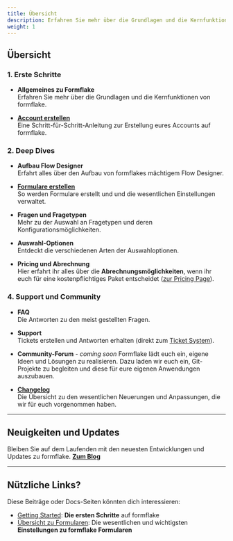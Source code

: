 ```yaml
---
title: Übersicht
description: Erfahren Sie mehr über die Grundlagen und die Kernfunktionen von formflake.
weight: 1
---
```


## Übersicht

### 1. Erste Schritte

- **Allgemeines zu Formflake**  
  Erfahren Sie mehr über die Grundlagen und die Kernfunktionen von formflake.

- **[Account erstellen](/docs/getting-started)**  
  Eine Schritt-für-Schritt-Anleitung zur Erstellung eures Accounts auf formflake.

### 2. Deep Dives

- **Aufbau Flow Designer**  
  Erfahrt alles über den Aufbau von formflakes mächtigem Flow Designer.

- **[Formulare erstellen](/docs/docs/forms)**  
  So werden Formulare erstellt und und die wesentlichen Einstellungen verwaltet.

- **Fragen und Fragetypen**  
  Mehr zu der Auswahl an Fragetypen und deren Konfigurationsmöglichkeiten.

- **Auswahl-Optionen**  
  Entdeckt die verschiedenen Arten der Auswahloptionen.

- **Pricing und Abrechnung**  
  Hier erfahrt ihr alles über die **Abrechnungsmöglichkeiten**, wenn ihr euch für eine kostenpflichtiges Paket entscheidet ([zur Pricing Page](/pricing)).

### 4. Support und Community

- **FAQ**  
  Die Antworten zu den meist gestellten Fragen.

- **Support**  
  Tickets erstellen und Antworten erhalten (direkt zum [Ticket System](/designer/issues)).

- **Community-Forum** - *coming soon* 
  Formflake lädt euch ein, eigene Ideen und Lösungen zu realisieren. Dazu laden wir euch ein, Git-Projekte zu begleiten und diese für eure eigenen Anwendungen auszubauen.

- **[Changelog](/changelog)**  
  Die Übersicht zu den wesentlichen Neuerungen und Anpassungen, die wir für euch vorgenommen haben.
---

## Neuigkeiten und Updates

Bleiben Sie auf dem Laufenden mit den neuesten Entwicklungen und Updates zu formflake. [**Zum Blog**](/docs/blog)

---

## Nützliche Links?

Diese Beiträge oder Docs-Seiten könnten dich interessieren:

* [Getting Started](/docs/getting-started/): **Die ersten Schritte** auf formflake
* [Übersicht zu Formularen](/docs/forms/): Die wesentlichen und wichtigsten **Einstellungen zu formflake Formularen**

